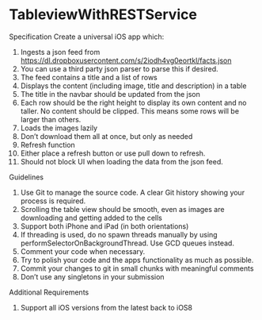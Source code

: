 # TableviewWithRESTService

Specification
Create a universal iOS app which:
1. Ingests a json feed from
https://dl.dropboxusercontent.com/s/2iodh4vg0eortkl/facts.json
2. You can use a third party json parser to parse this if desired.
3. The feed contains a title and a list of rows
4. Displays the content (including image, title and description) in a table
5. The title in the navbar should be updated from the json
6. Each row should be the right height to display its own content and no taller. No content should be clipped. This means some rows will be larger than others.
7. Loads the images lazily
8. Don’t download them all at once, but only as needed
9. Refresh function
10. Either place a refresh button or use pull down to refresh.
11. Should not block UI when loading the data from the json feed.

Guidelines
1. Use Git to manage the source code. A clear Git history showing your process is required.
2. Scrolling the table view should be smooth, even as images are downloading and getting added to the cells
3. Support both iPhone and iPad (in both orientations)
4. If threading is used, do no spawn threads manually by using performSelectorOnBackgroundThread. Use GCD queues instead.
5. Comment your code when necessary.
6. Try to polish your code and the apps functionality as much as possible.
7. Commit your changes to git in small chunks with meaningful comments
8. Don’t use any singletons in your submission

Additional Requirements
1. Support all iOS versions from the latest back to iOS8

